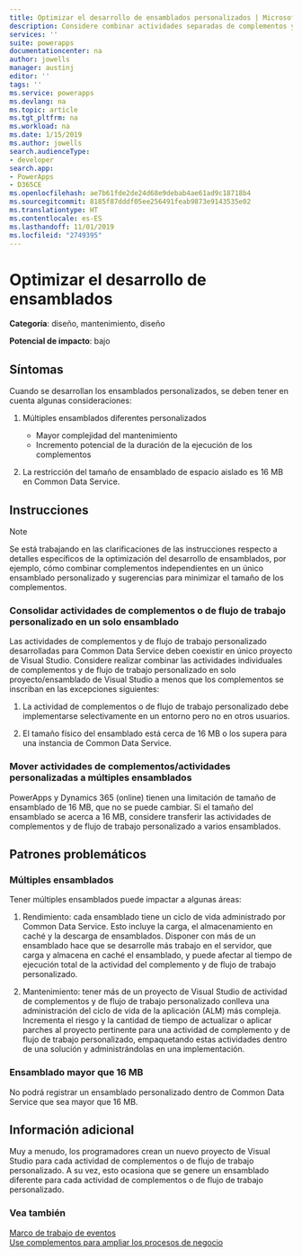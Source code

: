 ```yaml
---
title: Optimizar el desarrollo de ensamblados personalizados | MicrosoftDocs
description: Considere combinar actividades separadas de complementos y flujo de trabajo personalizado en un único ensamblado personalizado para mejorar el rendimiento y la capacidad de retención y traspase actividades de complementos y flujo de trabajo personalizado a múltiples ensamblados personalizados si el tamaño de un ensamblado está cerca de los límite de tamaño de ensamblados en espacios independientes.
services: ''
suite: powerapps
documentationcenter: na
author: jowells
manager: austinj
editor: ''
tags: ''
ms.service: powerapps
ms.devlang: na
ms.topic: article
ms.tgt_pltfrm: na
ms.workload: na
ms.date: 1/15/2019
ms.author: jowells
search.audienceType:
- developer
search.app:
- PowerApps
- D365CE
ms.openlocfilehash: ae7b61fde2de24d68e9debab4ae61ad9c18718b4
ms.sourcegitcommit: 8185f87dddf05ee256491feab9873e9143535e02
ms.translationtype: HT
ms.contentlocale: es-ES
ms.lasthandoff: 11/01/2019
ms.locfileid: "2749395"
---
```

# <a name="optimize-assembly-development"></a>Optimizar el desarrollo de ensamblados

**Categoría**: diseño, mantenimiento, diseño

**Potencial de impacto**: bajo

<a name='symptoms'></a>

## <a name="symptoms"></a>Síntomas

Cuando se desarrollan los ensamblados personalizados, se deben tener en cuenta algunas consideraciones:

1. Múltiples ensamblados diferentes personalizados
    - Mayor complejidad del mantenimiento
    - Incremento potencial de la duración de la ejecución de los complementos

2. La restricción del tamaño de ensamblado de espacio aislado es 16 MB en Common Data Service.

<a name='guidance'></a>

## <a name="guidance"></a>Instrucciones

> [!NOTE]
> Se está trabajando en las clarificaciones de las instrucciones respecto a detalles específicos de la optimización del desarrollo de ensamblados, por ejemplo, cómo combinar complementos independientes en un único ensamblado personalizado y sugerencias para minimizar el tamaño de los complementos.

### <a name="consolidate-plug-ins-or-custom-workflow-activities-into-a-single-assembly"></a>Consolidar actividades de complementos o de flujo de trabajo personalizado en un solo ensamblado

Las actividades de complementos y de flujo de trabajo personalizado desarrolladas para Common Data Service deben coexistir en único proyecto de Visual Studio. Considere realizar combinar las actividades individuales de complementos y de flujo de trabajo personalizado en solo proyecto/ensamblado de Visual Studio a menos que los complementos se inscriban en las excepciones siguientes:

1. La actividad de complementos o de flujo de trabajo personalizado debe implementarse selectivamente en un entorno pero no en otros usuarios.

2. El tamaño físico del ensamblado está cerca de 16 MB o los supera para una instancia de Common Data Service.


### <a name="move-plug-inscustom-workflow-activities-into-multiple-assemblies"></a>Mover actividades de complementos/actividades personalizadas a múltiples ensamblados

PowerApps y Dynamics 365 (online) tienen una limitación de tamaño de ensamblado de 16 MB, que no se puede cambiar. Si el tamaño del ensamblado se acerca a 16 MB, considere transferir las actividades de complementos y de flujo de trabajo personalizado a varios ensamblados.

<a name='problem'></a>

## <a name="problematic-patterns"></a>Patrones problemáticos

### <a name="multiple-assemblies"></a>Múltiples ensamblados
Tener múltiples ensamblados puede impactar a algunas áreas:

1. Rendimiento: cada ensamblado tiene un ciclo de vida administrado por Common Data Service.  Esto incluye la carga, el almacenamiento en caché y la descarga de ensamblados.  Disponer con más de un ensamblado hace que se desarrolle más trabajo en el servidor, que carga y almacena en caché el ensamblado, y puede afectar al tiempo de ejecución total de la actividad del complemento y de flujo de trabajo personalizado.

2. Mantenimiento: tener más de un proyecto de Visual Studio de actividad de complementos y de flujo de trabajo personalizado conlleva una administración del ciclo de vida de la aplicación (ALM) más compleja. Incrementa el riesgo y la cantidad de tiempo de actualizar o aplicar parches al proyecto pertinente para una actividad de complemento y de flujo de trabajo personalizado, empaquetando estas actividades dentro de una solución y administrándolas en una implementación.

### <a name="assembly-larger-than-16-mb"></a>Ensamblado mayor que 16 MB
No podrá registrar un ensamblado personalizado dentro de Common Data Service que sea mayor que 16 MB.

<a name='additional'></a>

## <a name="additional-information"></a>Información adicional

Muy a menudo, los programadores crean un nuevo proyecto de Visual Studio para cada actividad de complementos o de flujo de trabajo personalizado.  A su vez, esto ocasiona que se genere un ensamblado diferente para cada actividad de complementos o de flujo de trabajo personalizado.

<a name='seealso'></a>

### <a name="see-also"></a>Vea también

[Marco de trabajo de eventos](../../event-framework.md)<br />
[Use complementos para ampliar los procesos de negocio](../../plug-ins.md)<br />
